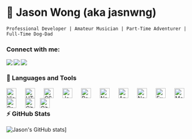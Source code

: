 #  🤘 Jason Wong (aka jasnwng)

`Professional Developer | Amateur Musician | Part-Time Adventurer | Full-Time Dog-Dad`

<!-- 👨‍💻 professional developer </br>
🎹 amateur musician </br>
🧭 part-time adventurer </br>
🦮 full-time dog-dad </br> -->


### Connect with me:
<a href='mailto:jasonwong_3@hotmail.com'>
  <img align='left'  src='https://img.shields.io/badge/email-757263?style=for-the-badge&logo=gmail&logoColor=d9d9d9' target='_blank'>
</a>
<a href='https://jasn.codes/'>
  <img src='https://img.shields.io/badge/Website-d9d9d9?style=for-the-badge&logo=todoist&logoColor=524b43' target='_blank'>
</a>
<a href='https://www.linkedin.com/in/jasnwng'>
  <img align='left' src='https://img.shields.io/badge/LinkedIn-524b43?style=for-the-badge&logo=linkedin&logoColor=white' target='_blank'>
</a>


### 🧰 Languages and Tools

<img align="left" alt="Visual Studio Code" width="26px" src="https://cdn.jsdelivr.net/gh/devicons/devicon/icons/vscode/vscode-original.svg" style="padding-right:20px;" />
<img align="left" alt="HTML5" width="26px" src="https://cdn.jsdelivr.net/gh/devicons/devicon/icons/html5/html5-original.svg" style="padding-right:20px;" />
<img align="left" alt="CSS3" width="26px" src="https://cdn.jsdelivr.net/gh/devicons/devicon/icons/css3/css3-original.svg" style="padding-right:20px;" />
<img align="left" alt="JavaScript" width="26px" src="https://cdn.jsdelivr.net/gh/devicons/devicon/icons/javascript/javascript-original.svg" style="padding-right:20px;" />
<img align="left" alt="React" width="26px" src="https://cdn.jsdelivr.net/gh/devicons/devicon/icons/react/react-original.svg" style="padding-right:20px;" />
<img align="left" alt="Next.js" width="26px" src="https://cdn.jsdelivr.net/gh/devicons/devicon@latest/icons/nextjs/nextjs-original.svg" style="padding-right:20px;" />
<img align="left" alt="Angular" width="26px" src="https://cdn.jsdelivr.net/gh/devicons/devicon@latest/icons/angularjs/angularjs-original.svg" style="padding-right:20px;" />
<img align="left" alt="Node.js" width="26px" src="https://cdn.jsdelivr.net/gh/devicons/devicon/icons/nodejs/nodejs-original.svg" style="padding-right:20px;" />
<img align="left" alt="Express" width="26px" src="https://cdn.jsdelivr.net/gh/devicons/devicon@latest/icons/express/express-original.svg" style="padding-right:20px;" />
<img align="left" alt="MongoDB" width="26px" src="https://cdn.jsdelivr.net/gh/devicons/devicon/icons/mongodb/mongodb-original.svg" style="padding-right:20px;" />
<img align="left" alt="Postgresql" width="26px" src="https://cdn.jsdelivr.net/gh/devicons/devicon@latest/icons/postgresql/postgresql-original.svg" style="padding-right:20px;" />
<img align="left" alt="Git" width="26px" src="https://cdn.jsdelivr.net/gh/devicons/devicon/icons/git/git-original.svg" style="padding-right:10px;" />
<img align="left" alt="GitHub" width="26px" src="https://user-images.githubusercontent.com/3369400/139447912-e0f43f33-6d9f-45f8-be46-2df5bbc91289.png" style="padding-right:20px;" />

<br/>
<br/>

### ⚡️ GitHub Stats

![Jason's GitHub stats](https://github-readme-stats.vercel.app/api?username=jasnwng&show_icons=true&theme=dracula&rank_icon=github)]
